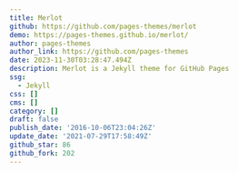 ```yaml
---
title: Merlot
github: https://github.com/pages-themes/merlot
demo: https://pages-themes.github.io/merlot/
author: pages-themes
author_link: https://github.com/pages-themes
date: 2023-11-30T03:28:47.494Z
description: Merlot is a Jekyll theme for GitHub Pages
ssg:
  - Jekyll
css: []
cms: []
category: []
draft: false
publish_date: '2016-10-06T23:04:26Z'
update_date: '2021-07-29T17:58:49Z'
github_star: 86
github_fork: 202
---
```

